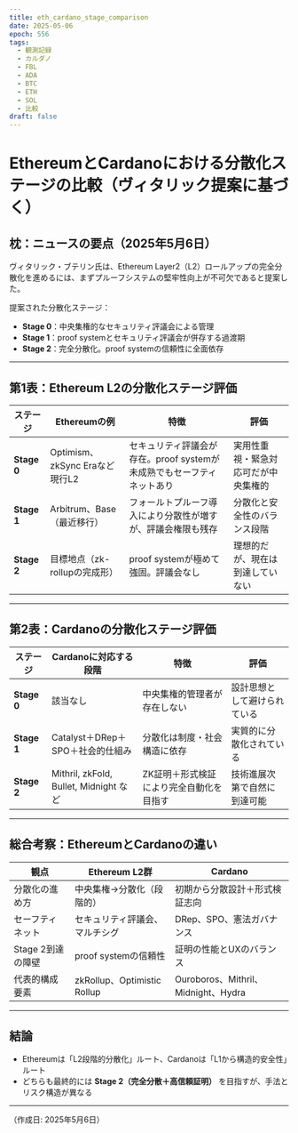 ```yaml
---
title: eth_cardano_stage_comparison
date: 2025-05-06
epoch: 556
tags:
  - 観測記録
  - カルダノ
  - FBL
  - ADA
  - BTC
  - ETH
  - SOL
  - 比較
draft: false
---
```


# EthereumとCardanoにおける分散化ステージの比較（ヴィタリック提案に基づく）

## 枕：ニュースの要点（2025年5月6日）

ヴィタリック・ブテリン氏は、Ethereum Layer2（L2）ロールアップの完全分散化を進めるには、まずプルーフシステムの堅牢性向上が不可欠であると提案した。

提案された分散化ステージ：
- **Stage 0**：中央集権的なセキュリティ評議会による管理
- **Stage 1**：proof systemとセキュリティ評議会が併存する過渡期
- **Stage 2**：完全分散化。proof systemの信頼性に全面依存

---

## 第1表：Ethereum L2の分散化ステージ評価

| ステージ | Ethereumの例 | 特徴 | 評価 |
|----------|--------------|------|------|
| **Stage 0** | Optimism、zkSync Eraなど現行L2 | セキュリティ評議会が存在。proof systemが未成熟でもセーフティネットあり | 実用性重視・緊急対応可だが中央集権的 |
| **Stage 1** | Arbitrum、Base（最近移行） | フォールトプルーフ導入により分散性が増すが、評議会権限も残存 | 分散化と安全性のバランス段階 |
| **Stage 2** | 目標地点（zk-rollupの完成形） | proof systemが極めて強固。評議会なし | 理想的だが、現在は到達していない |

---

## 第2表：Cardanoの分散化ステージ評価

| ステージ | Cardanoに対応する段階 | 特徴 | 評価 |
|----------|------------------------|------|------|
| **Stage 0** | 該当なし | 中央集権的管理者が存在しない | 設計思想として避けられている |
| **Stage 1** | Catalyst＋DRep＋SPO＋社会的仕組み | 分散化は制度・社会構造に依存 | 実質的に分散化されている |
| **Stage 2** | Mithril, zkFold, Bullet, Midnight など | ZK証明＋形式検証により完全自動化を目指す | 技術進展次第で自然に到達可能 |

---

## 総合考察：EthereumとCardanoの違い

| 観点 | Ethereum L2群 | Cardano |
|------|----------------|---------|
| 分散化の進め方 | 中央集権→分散化（段階的） | 初期から分散設計＋形式検証志向 |
| セーフティネット | セキュリティ評議会、マルチシグ | DRep、SPO、憲法ガバナンス |
| Stage 2到達の障壁 | proof systemの信頼性 | 証明の性能とUXのバランス |
| 代表的構成要素 | zkRollup、Optimistic Rollup | Ouroboros、Mithril、Midnight、Hydra |

---

## 結論

- Ethereumは「L2段階的分散化」ルート、Cardanoは「L1から構造的安全性」ルート
- どちらも最終的には **Stage 2（完全分散＋高信頼証明）** を目指すが、手法とリスク構造が異なる


---

（作成日: 2025年5月6日）